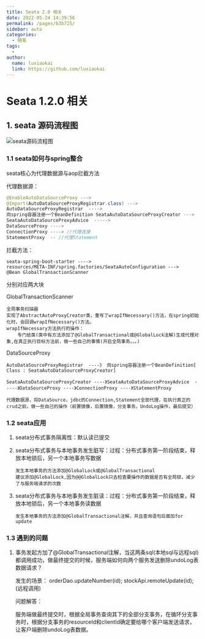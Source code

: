 ```yaml
---
title: Seata 2.0 相关
date: 2022-05-24 14:39:56
permalink: /pages/b3b725/
sidebar: auto
categories:
  - 随笔
tags:
  - 
author: 
  name: luxiaokai
  link: https://github.com/luxiaokai
---
```

# Seata 1.2.0 相关

## 1. seata 源码流程图



![seata源码流程图](https://gitee.com/lxk_kaige/blogImage/raw/master/img/seata源码流程图.png)



### 1.1 seata如何与spring整合

seata核心为代理数据源与aop拦截方法

代理数据源：

```java
@EnableAutoDataSourceProxy ---> 
@Import(AutoDataSourceProxyRegistrar.class) --->
AutoDataSourceProxyRegistrar  ----> 
向spring容器注册一个BeanDefinition SeataAutoDataSourceProxyCreator --->
SeataAutoDataSourceProxyAdvice  ----->
DataSourceProxy ---->
ConnectionProxy ----> //代理连接
StatementProxy  -- //代理Statement
```



拦截方法：

```
seata-spring-boot-starter ---->
resources/META-INF/spring.factories/SeataAutoConfiguration --->
@Bean GlobalTransactionScanner
```

分别对应两大块

GlobalTransactionScanner

```
全局事务扫描器
实现了AbstractAutoProxyCreator类，重写了wrapIfNecessary()方法，在spring初始化时，会回调wrapIfNecessary()方法。
wrapIfNecessary方法执行的操作：
	专门给类(类中有方法添加了@GlobalTransactional或@GlobalLock注解)生成代理对象,在真正执行目标方法前，做一些自己的事情(开启全局事务。。。)
```



DataSourceProxy

```
AutoDataSourceProxyRegistrar  ----》 向spring容器注册一个BeanDefinition[ Class : SeataAutoDataSourceProxyCreator]

SeataAutoDataSourceProxyCreator ----》SeataAutoDataSourceProxyAdvice  -----》DataSourceProxy ----》ConnectionProxy ----》StatementProxy

代理数据源，将DataSource，jdbc的Connection,Statement全部代理，在执行真正的crud之前，做一些自己的操作（前置镜像，后置镜像，分支事务，UndoLog操作，最后提交）
```



### 1.2 seata应用

1. seata分布式事务隔离性：默认读已提交

2. seata分布式事务与本地事务发生脏写：过程：分布式事务第一阶段结束，释放本地锁后，另一个本地事务写数据

   ```
   发生本地事务的方法添加@GlobalLock或@GlobalTransactional
   建议添加@GlobalLock,因为@@GlobalLock只去检查要操作的数据是否有全局锁，减少了与服务端请求的次数
   ```

3. seata分布式事务与本地事务发生脏读：过程：分布式事务第一阶段结束，释放本地锁后，另一个本地事务读数据

   ```
   发生本地事务的方法添加@GlobalTransactional注解，并且查询语句后面加for update
   ```

   

### 1.3 遇到的问题

1. 事务发起方加了@GlobalTransactional注解，当这两条sql(本地sql与远程sql)都调用成功，做最终提交的时候，服务端如何向两个服务发送删除undoLog表数据请求？

   发生的场景：
   		orderDao.updateNumber(id);
   		stockApi.remoteUpdate(id);(远程调用)

   问题解答：

   ​		服务端做最终提交时，根据全局事务查询其下的全部分支事务，在循环分支事务时，根据分支事务的resourceId和clientId确定要给哪个客户端发送请求，让客户端删除undoLog表数据。


